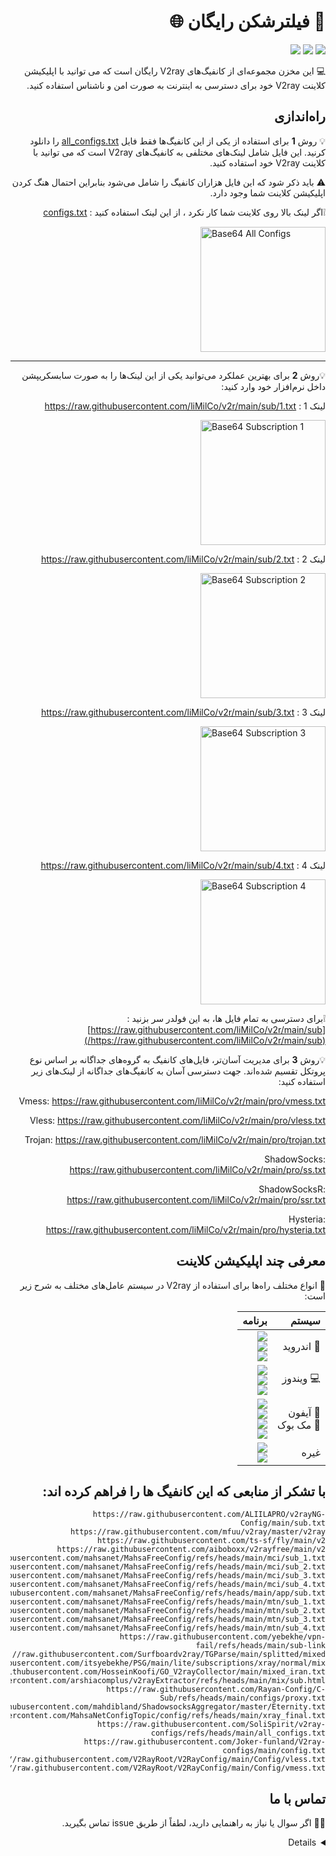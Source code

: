 # 🎁 فیلترشکن رایگان 🌐

[<img src="https://img.shields.io/badge/FA-Persian-45A1FC.svg?logo=languagetool">](https://limilco.github.io/v2r/) 
[<img src="https://img.shields.io/badge/EN-English-FD5300.svg?logo=languagetool">](https://limilco.github.io/v2r/README_EN) 
       [<img src="https://img.shields.io/badge/GitHub-liMilCo/v2r-006222.svg?logo=github">](https://github.com/liMilCo/v2r) 

💻 این مخزن مجموعه‌ای از کانفیگ‌های V2ray رایگان است که می توانید با اپلیکیشن کلاینت V2ray خود برای دسترسی به اینترنت به صورت امن و ناشناس استفاده کنید. 

## راه‌اندازی

💡 روش **1** برای استفاده از یکی از این کانفیگ‌ها فقط فایل [all_configs.txt](https://raw.githubusercontent.com/liMilCo/v2r/main/all_configs.txt) را دانلود کرنید. این فایل شامل لینک‌های مختلفی به کانفیگ‌های V2ray است که می توانید با کلاینت V2ray خود استفاده کنید.

⚠️ باید ذکر شود که این فایل هزاران کانفیگ را شامل می‌شود بنابراین احتمال هنگ کردن اپلیکیشن کلاینت شما وجود دارد.

❕اگر لینک بالا روی کلاینت شما کار نکرد ، از این لینک استفاده کنید : [configs.txt](https://raw.githubusercontent.com/liMilCo/v2r/main/configs.txt)

[<img width="200" height="200" alt="Base64 All Configs" class="qrimg" src="https://api.qrserver.com/v1/create-qr-code/?size=150x150&data=https://raw.githubusercontent.com/liMilCo/v2r/main/configs.txt" />](https://raw.githubusercontent.com/liMilCo/v2r/main/configs.txt)

---


💡روش **2** برای بهترین عملکرد می‌توانید یکی از این لینک‌ها را به صورت سابسکریپشن داخل نرم‌افزار خود وارد کنید: 

لینک 1 : https://raw.githubusercontent.com/liMilCo/v2r/main/sub/1.txt

[<img width="200" height="200" alt="Base64 Subscription 1" class="qrimg" src="https://api.qrserver.com/v1/create-qr-code/?size=150x150&data=https://raw.githubusercontent.com/liMilCo/v2r/main/base64/1.txt#V2R-1" />](https://raw.githubusercontent.com/liMilCo/v2r/main/sub/1.txt#V2R-1)

لینک 2 : https://raw.githubusercontent.com/liMilCo/v2r/main/sub/2.txt


[<img width="200" height="200" alt="Base64 Subscription 2" class="qrimg" src="https://api.qrserver.com/v1/create-qr-code/?size=150x150&data=https://raw.githubusercontent.com/liMilCo/v2r/main/base64/2.txt#V2R-2" />](https://raw.githubusercontent.com/liMilCo/v2r/main/sub/2.txt#V2R-2)

لینک 3 : https://raw.githubusercontent.com/liMilCo/v2r/main/sub/3.txt


[<img width="200" height="200" alt="Base64 Subscription 3" class="qrimg" src="https://api.qrserver.com/v1/create-qr-code/?size=150x150&data=https://raw.githubusercontent.com/liMilCo/v2r/main/base64/3.txt#V2R-3" />](https://raw.githubusercontent.com/liMilCo/v2r/main/sub/3.txt#V2R-3)

لینک 4 : https://raw.githubusercontent.com/liMilCo/v2r/main/sub/4.txt


[<img width="200" height="200" alt="Base64 Subscription 4" class="qrimg" src="https://api.qrserver.com/v1/create-qr-code/?size=150x150&data=https://raw.githubusercontent.com/liMilCo/v2r/main/base64/4.txt#V2R-4" />](https://raw.githubusercontent.com/liMilCo/v2r/main/sub/4.txt#V2R-4)


❕برای دسترسی به تمام فایل ها، به این فولدر سر بزنید : [https://raw.githubusercontent.com/liMilCo/v2r/main/sub](https://raw.githubusercontent.com/liMilCo/v2r/main/sub/)


💡روش **3** برای مدیریت آسان‌تر، فایل‌های کانفیگ به گروه‌های جداگانه بر اساس نوع پروتکل تقسیم شده‌اند. جهت دسترسی آسان به کانفیگ‌های جداگانه از لینک‌های زیر استفاده کنید:

Vmess: https://raw.githubusercontent.com/liMilCo/v2r/main/pro/vmess.txt

Vless: https://raw.githubusercontent.com/liMilCo/v2r/main/pro/vless.txt

Trojan: https://raw.githubusercontent.com/liMilCo/v2r/main/pro/trojan.txt

ShadowSocks: https://raw.githubusercontent.com/liMilCo/v2r/main/pro/ss.txt

ShadowSocksR: https://raw.githubusercontent.com/liMilCo/v2r/main/pro/ssr.txt

Hysteria: https://raw.githubusercontent.com/liMilCo/v2r/main/pro/hysteria.txt


## معرفی چند اپلیکیشن کلاینت
📲 انواع مختلف راه‌ها برای استفاده از V2ray در سیستم عامل‌های مختلف به شرح زیر است:
<div align=right>
<table>
    <thead align=right>
        <tr>
            <th>سیستم</th>
            <th>برنامه</th>
        </tr>
    </thead>
    <tbody align=right>
        <tr>
        <td>🤖 اندروید</td>
            <td>
                <a href="https://github.com/2dust/v2rayNG/releases/latest"><img src="https://img.shields.io/badge/v2rayNG-044d29.svg?logo=android"></a><br>
                <a href="https://github.com/hiddify/hiddify-next/releases/latest/download/Hiddify-Android-universal.apk"><img src="https://img.shields.io/badge/APK-Hiddify-168039.svg?logo=android"></a><br>
                <a href="https://github.com/MatsuriDayo/NekoBoxForAndroid/releases/latest"><img src="https://img.shields.io/badge/NekoBox-45bf55.svg?logo=android"></a><br>
            </td>
        </tr>
        <tr>
            <td>💻 ویندوز</td>
            <td>
                <a href="https://github.com/2dust/v2rayN/releases/latest/download/v2rayN-windows-64-SelfContained.zip"><img src="https://img.shields.io/badge/x64-v2rayN-0078d7.svg?logo=windows"></a><br>
                <a href="https://github.com/hiddify/hiddify-next/releases/latest/download/Hiddify-Windows-Setup-x64.exe"><img src="https://img.shields.io/badge/x64-Hiddify-2d7d9a.svg?logo=windows"></a><br>
                <a href="https://github.com/MatsuriDayo/nekoray/releases/latest"><img src="https://img.shields.io/badge/NekoRay-67b7d1.svg?logo=windows"></a>
            </td>
        </tr>
        <tr>
            <td>📱 آیفون<br>🍎 مک بوک</td>
            <td>
                <a href="https://apps.apple.com/us/app/hiddify-proxy-vpn/id6596777532"><img src="https://img.shields.io/badge/Hiddify-D33A54.svg?logo=apple"></a><br>
                <a href="https://apps.apple.com/us/app/streisand/id6450534064"><img src="https://img.shields.io/badge/Streisand-ea005e.svg?logo=apple"></a><br>
                <a href="https://apps.apple.com/us/app/v2box-v2ray-client/id6446814690"><img src="https://img.shields.io/badge/V2Box-94003b.svg?logo=apple"></a><br>
                <a href="https://github.com/hiddify/hiddify-next/releases/latest/download/Hiddify-MacOS-Installer.pkg"><img src="https://img.shields.io/badge/PKG-Hiddify-bc544b.svg?logo=apple" /></a>
            </td>
        </tr>
        <tr>
            <td>غیره</td>
            <td>
                <a href="https://github.com/2dust/v2rayN/releases"><img src="https://img.shields.io/badge/V2rayN-f84e29.svg"> </a><br>
                <a href="https://github.com/hiddify/hiddify-next/releases/latest/"><img src="https://img.shields.io/badge/Hiddify-FF9966.svg"> </a><br>
            </td>
        </tr>
    </tbody>
</table>


</div>


## با تشکر از منابعی که این کانفیگ ها را فراهم کرده اند:
```
https://raw.githubusercontent.com/ALIILAPRO/v2rayNG-Config/main/sub.txt
https://raw.githubusercontent.com/mfuu/v2ray/master/v2ray
https://raw.githubusercontent.com/ts-sf/fly/main/v2
https://raw.githubusercontent.com/aiboboxx/v2rayfree/main/v2
https://raw.githubusercontent.com/mahsanet/MahsaFreeConfig/refs/heads/main/mci/sub_1.txt
https://raw.githubusercontent.com/mahsanet/MahsaFreeConfig/refs/heads/main/mci/sub_2.txt
https://raw.githubusercontent.com/mahsanet/MahsaFreeConfig/refs/heads/main/mci/sub_3.txt
https://raw.githubusercontent.com/mahsanet/MahsaFreeConfig/refs/heads/main/mci/sub_4.txt
https://raw.githubusercontent.com/mahsanet/MahsaFreeConfig/refs/heads/main/app/sub.txt
https://raw.githubusercontent.com/mahsanet/MahsaFreeConfig/refs/heads/main/mtn/sub_1.txt
https://raw.githubusercontent.com/mahsanet/MahsaFreeConfig/refs/heads/main/mtn/sub_2.txt
https://raw.githubusercontent.com/mahsanet/MahsaFreeConfig/refs/heads/main/mtn/sub_3.txt
https://raw.githubusercontent.com/mahsanet/MahsaFreeConfig/refs/heads/main/mtn/sub_4.txt
https://raw.githubusercontent.com/yebekhe/vpn-fail/refs/heads/main/sub-link
https://raw.githubusercontent.com/Surfboardv2ray/TGParse/main/splitted/mixed
https://raw.githubusercontent.com/itsyebekhe/PSG/main/lite/subscriptions/xray/normal/mix
https://raw.githubusercontent.com/HosseinKoofi/GO_V2rayCollector/main/mixed_iran.txt
https://raw.githubusercontent.com/arshiacomplus/v2rayExtractor/refs/heads/main/mix/sub.html
https://raw.githubusercontent.com/Rayan-Config/C-Sub/refs/heads/main/configs/proxy.txt
https://raw.githubusercontent.com/mahdibland/ShadowsocksAggregator/master/Eternity.txt
https://raw.githubusercontent.com/MahsaNetConfigTopic/config/refs/heads/main/xray_final.txt
https://raw.githubusercontent.com/SoliSpirit/v2ray-configs/refs/heads/main/all_configs.txt
https://raw.githubusercontent.com/Joker-funland/V2ray-configs/main/config.txt
https://raw.githubusercontent.com/V2RayRoot/V2RayConfig/main/Config/vless.txt
https://raw.githubusercontent.com/V2RayRoot/V2RayConfig/main/Config/vmess.txt

```


## تماس با ما
🙋‍♀️ اگر سوال یا نیاز به راهنمایی دارید، لطفاً از طریق issue تماس بگیرید.

<details> 
<style> 
html {direction: rtl;} 
.highlighter-rouge, .qrimg {direction: ltr;} 
</style>
</details> 
